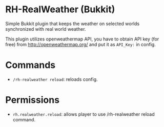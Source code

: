# RH-RealWeather (Bukkit)
Simple Bukkit plugin that keeps the weather on selected worlds 
synchronized with real world weather.

This plugin utilizes openweathermap API, you have to obtain API key (for 
free) from http://openweathermap.org/ and put it as `API_Key:` in 
config.

# Commands
* `/rh-realweather reload`: reloads config.

# Permissions
* `rh.realweather.reload`: allows player to use /rh-realweather reload 
command.
